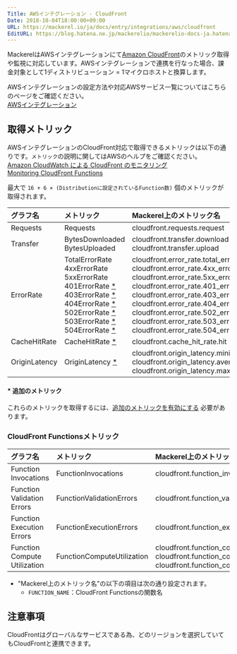```yaml
---
Title: AWSインテグレーション - CloudFront
Date: 2018-10-04T18:00:00+09:00
URL: https://mackerel.io/ja/docs/entry/integrations/aws/cloudfront
EditURL: https://blog.hatena.ne.jp/mackerelio/mackerelio-docs-ja.hatenablog.mackerel.io/atom/entry/10257846132646137877
---
```


MackerelはAWSインテグレーションにて<a href="https://aws.amazon.com/jp/cloudfront/" target="_blank">Amazon CloudFront</a>のメトリック取得や監視に対応しています。AWSインテグレーションで連携を行なった場合、課金対象として1ディストリビューション = 1マイクロホストと換算します。

AWSインテグレーションの設定方法や対応AWSサービス一覧についてはこちらのページをご確認ください。<br>
<a href="https://mackerel.io/ja/docs/entry/integrations/aws">AWSインテグレーション</a>

## 取得メトリック

AWSインテグレーションのCloudFront対応で取得できるメトリックは以下の通りです。`メトリック`の説明に関してはAWSのヘルプをご確認ください。<br>
<a href="https://docs.aws.amazon.com/ja_jp/AmazonCloudFront/latest/DeveloperGuide/monitoring-using-cloudwatch.html" target="_blank">Amazon CloudWatch による CloudFront のモニタリング</a><br>
<a href="https://docs.amazonaws.cn/en_us/AmazonCloudFront/latest/DeveloperGuide/monitoring-functions.html" target="_blank">Monitoring CloudFront Functions</a>

最大で `16 + 6 × (Distributionに設定されているFunction数)` 個のメトリックが取得されます。

|グラフ名|メトリック|Mackerel上のメトリック名|単位|Statistics|
|:--|:--|:--|:--|:--|
|Requests|Requests|cloudfront.requests.request|integer|Sum|
|Transfer|BytesDownloaded<br>BytesUploaded|cloudfront.transfer.download<br>cloudfront.transfer.upload|bytes|Sum|
|ErrorRate|TotalErrorRate<br>4xxErrorRate<br>5xxErrorRate<br>401ErrorRate [*](#additional-metric-notes)<br>403ErrorRate [*](#additional-metric-notes)<br>404ErrorRate [*](#additional-metric-notes)<br>502ErrorRate [*](#additional-metric-notes)<br>503ErrorRate [*](#additional-metric-notes)<br>504ErrorRate [*](#additional-metric-notes)|cloudfront.error_rate.total_error_rate<br>cloudfront.error_rate.4xx_error_rate<br>cloudfront.error_rate.5xx_error_rate<br>cloudfront.error_rate.401_error_rate<br>cloudfront.error_rate.403_error_rate<br>cloudfront.error_rate.404_error_rate<br>cloudfront.error_rate.502_error_rate<br>cloudfront.error_rate.503_error_rate<br>cloudfront.error_rate.504_error_rate|float|Average|
|CacheHitRate|CacheHitRate [*](#additional-metric-notes)|cloudfront.cache_hit_rate.hit|float|Average|
|OriginLatency|OriginLatency [*](#additional-metric-notes)|cloudfront.origin_latency.minimum<br>cloudfront.origin_latency.average<br>cloudfront.origin_latency.maximum|float|Minimum<br>Average<br>Maximum|

<h4 id="additional-metric-notes">* 追加のメトリック</h4>
これらのメトリックを取得するには、<a href="https://docs.aws.amazon.com/ja_jp/AmazonCloudFront/latest/DeveloperGuide/viewing-cloudfront-metrics.html#monitoring-console.distributions-additional" target="_blank">追加のメトリックを有効にする</a> 必要があります。

### CloudFront Functionsメトリック
|グラフ名|メトリック|Mackerel上のメトリック名|単位|Statistics|
|:--|:--|:--|:--|:--|
|Function Invocations|FunctionInvocations|cloudfront.function_invocations.FUNCTION_NAME|integer|Sum|
|Function Validation Errors|FunctionValidationErrors|cloudfront.function_validation_errors.FUNCTION_NAME|integer|Sum|
|Function Execution Errors|FunctionExecutionErrors|cloudfront.function_execution_errors.FUNCTION_NAME|integer|Sum|
|Function Compute Utilization|FunctionComputeUtilization|cloudfront.function_compute_utilization.FUNCTION_NAME.minimum<br>cloudfront.function_compute_utilization.FUNCTION_NAME.average<br>cloudfront.function_compute_utilization.FUNCTION_NAME.maximum|percentage|Minimum<br>Average<br>Maximum|

- "Mackerel上のメトリック名"の以下の項目は次の通り設定されます。
    - `FUNCTION_NAME`：CloudFront Functionsの関数名

<h2 id="notes">注意事項</h2>

CloudFrontはグローバルなサービスである為、どのリージョンを選択していてもCloudFrontと連携できます。
